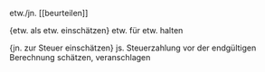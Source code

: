 etw./jn. [[beurteilen]]

{etw. als etw. einschätzen}  etw. für etw. halten

{jn. zur Steuer einschätzen}  js. Steuerzahlung vor der endgültigen Berechnung schätzen, veranschlagen